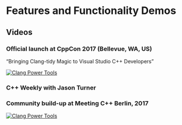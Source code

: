# Features and Functionality Demos

## Videos

### Official launch at CppCon 2017 (Bellevue, WA, US)

“Bringing Clang-tidy Magic to Visual Studio C++ Developers”

[![Clang Power Tools](https://img.youtube.com/vi/Wl-9ozmxXbo/0.jpg)](https://www.youtube.com/watch?v=Wl-9ozmxXbo)

### C++ Weekly with Jason Turner


### Community build-up at Meeting C++ Berlin, 2017

[![Clang Power Tools](https://img.youtube.com/vi/BAkdRY9l5pI/0.jpg)](https://www.youtube.com/watch?v=BAkdRY9l5pI)
